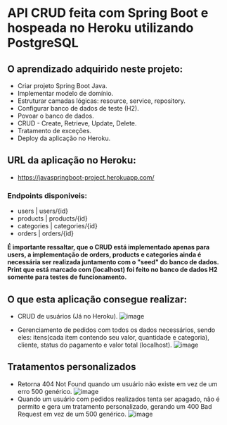 # API CRUD feita com Spring Boot e hospeada no Heroku utilizando PostgreSQL
## O aprendizado adquirido neste projeto:
- Criar projeto Spring Boot Java.
- Implementar modelo de domínio.
- Estruturar camadas lógicas: resource, service, repository.
- Configurar banco de dados de teste (H2).
- Povoar o banco de dados.
- CRUD - Create, Retrieve, Update, Delete.
- Tratamento de exceções.
- Deploy da aplicação no Heroku.

## URL da aplicação no Heroku:
- https://javaspringboot-project.herokuapp.com/
### Endpoints disponiveis: 
- users | users/{id}
- products | products/{id}
- categories | categories/{id} 
- orders | orders/{id}

**É importante ressaltar, que o CRUD está implementado apenas para users, a implementação de orders, products e categories ainda é necessária ser realizada juntamento com o "seed" do banco de dados. Print que está marcado com (localhost) foi feito no banco de dados H2 somente para testes de funcionamento.**

## O que esta aplicação consegue realizar: 
- CRUD de usuários (Já no Heroku).
![image](https://user-images.githubusercontent.com/89523373/168155518-364d1b3f-ec4d-4326-be88-65f0399f8826.png)

- Gerenciamento de pedidos com todos os dados necessários, sendo eles: itens(cada item contendo seu valor, quantidade e categoria), cliente, status do pagamento e valor total (localhost).
![image](https://user-images.githubusercontent.com/89523373/168156434-565e6f35-993e-4570-a99c-a2e4efb735d1.png)

## Tratamentos personalizados
- Retorna 404 Not Found quando um usuário não existe em vez de um erro 500 genérico.
![image](https://user-images.githubusercontent.com/89523373/168156747-9ce01e9b-9352-4b86-88e3-8783fdf55558.png)
- Quando um usuário com pedidos realizados tenta ser apagado, não é permito e gera um tratamento personalizado, gerando um 400 Bad Request em vez de um 500 genérico.
![image](https://user-images.githubusercontent.com/89523373/168156895-9df6c529-43ea-4c69-a317-b1c47ca6aab4.png)

